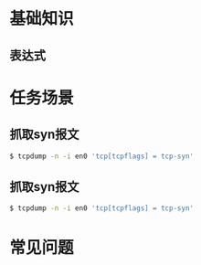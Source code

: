 # 基础知识

## 表达式


# 任务场景
## 抓取syn报文
```bash
$ tcpdump -n -i en0 'tcp[tcpflags] = tcp-syn'
```

## 抓取syn报文
```bash
$ tcpdump -n -i en0 'tcp[tcpflags] = tcp-syn'
```



# 常见问题
